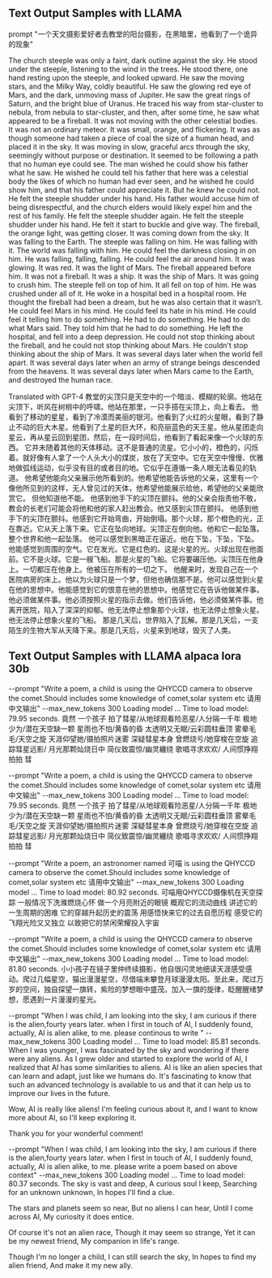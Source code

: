 ## Text Output Samples with LLAMA

prompt "一个天文摄影爱好者去教堂的阳台摄影，在黑暗里，他看到了一个诡异的现象"

The church steeple was only a faint, dark outline against the sky. He stood under the steeple, listening to the wind in the trees.
He stood there, one hand resting upon the steeple, and looked upward.
He saw the moving stars, and the Milky Way, coldly beautiful. He saw the glowing red eye of Mars, and the dark, unmoving mass of Jupiter. He saw the great rings of Saturn, and the bright blue of Uranus. He traced his way from star-cluster to nebula, from nebula to star-cluster, and then, after some time, he saw what appeared to be a fireball.
It was not moving with the other celestial bodies. It was not an ordinary meteor. It was small, orange, and flickering. It was as though someone had taken a piece of coal the size of a human head, and placed it in the sky. It was moving in slow, graceful arcs through the sky, seemingly without purpose or destination. It seemed to be following a path that no human eye could see.
The man wished he could show his father what he saw. He wished he could tell his father that here was a celestial body the likes of which no human had ever seen, and he wished he could show him, and that his father could appreciate it.
But he knew he could not.
He felt the steeple shudder under his hand. His father would accuse him of being disrespectful, and the church elders would likely expel him and the rest of his family. He felt the steeple shudder again.
He felt the steeple shudder under his hand. He felt it start to buckle and give way. The fireball, the orange light, was getting closer. It was coming down from the sky. It was falling to the Earth. The steeple was falling on him. He was falling with it. The world was falling with him.
He could feel the darkness closing in on him. He was falling, falling, falling. He could feel the air around him. It was glowing. It was red. It was the light of Mars. The fireball appeared before him. It was not a fireball. It was a ship. It was the ship of Mars. It was going to crush him. The steeple fell on top of him. It all fell on top of him. He was crushed under all of it.
He woke in a hospital bed in a hospital room. He thought the fireball had been a dream, but he was also certain that it wasn’t. He could feel Mars in his mind. He could feel its hate in his mind. He could feel it telling him to do something. He had to do something. He had to do what Mars said. They told him that he had to do something.
He left the hospital, and fell into a deep depression. He could not stop thinking about the fireball, and he could not stop thinking about Mars. He couldn’t stop thinking about the ship of Mars.
It was several days later when the world fell apart. It was several days later when an army of strange beings descended from the heavens. It was several days later when Mars came to the Earth, and destroyed the human race.

Translated with GPT-4
教堂的尖顶只是天空中的一个暗淡、模糊的轮廓。他站在尖顶下，听风在树梢中的呼啸。他站在那里，一只手搭在尖顶上，向上看去。
他看到了移动的星星，看到了冷漠而美丽的银河。他看到了火红的火星眼，看到了静止不动的巨大木星。他看到了土星的巨大环，和亮丽蓝色的天王星。他从星团走向星云，再从星云回到星团，然后，在一段时间后，他看到了看起来像一个火球的东西。
它并未随着其他的天体移动。这不是普通的流星。它小小的，橙色的，闪烁着。就好像有人拿了一个人头大小的煤炭，放在了天空中。它在天空中慢慢、优雅地做弧线运动，似乎没有目的或者目的地。它似乎在遵循一条人眼无法看见的轨道。
他希望他能向父亲展示他所看到的。他希望他能告诉他的父亲，这里有一个像他所见到的这样，无人曾见过的天体，他希望他能展示给他，希望他的父亲能欣赏它。
但他知道他不能。
他感到他手下的尖顶在颤抖。他的父亲会指责他不敬，教会的长老们可能会将他和他的家人赶出教会。他又感到尖顶在颤抖。
他感到他手下的尖顶在颤抖。他感到它开始弯曲，开始倒塌。那个火球，那个橙色的光，正在靠近。它从天上落下来。它正在坠向地球。尖顶正在倒向他。他和它一起坠落。整个世界和他一起坠落。
他可以感觉到黑暗正在逼近。他在下坠，下坠，下坠。他能感觉到周围的空气。它在发光。它是红色的。这是火星的光。火球出现在他面前。它不是火球。它是一艘飞船。那是火星的飞船。它将要碾压他。尖顶压在他身上。一切都压在他身上。他被压在所有的一切之下。
他醒来时，发现自己在一个医院病房的床上。他以为火球只是一个梦，但他也确信那不是。他可以感觉到火星在他的思想中。他能感觉到它的恨意在他的思想中。他感觉它在告诉他做某件事。他必须做某件事。他必须按照火星的指示去做。他们告诉他，他必须做某件事。他离开医院，陷入了深深的抑郁。他无法停止想象那个火球，也无法停止想象火星。他无法停止想象火星的飞船。
那是几天后，世界陷入了瓦解。那是几天后，一支陌生的生物大军从天降下来。那是几天后，火星来到地球，毁灭了人类。


## Text Output Samples with LLAMA alpaca lora 30b


--prompt "Write a poem, a child is using the QHYCCD camera to observe the comet.Should includes some knowledge of comet,solar system etc 请用中文输出" --max_new_tokens 300
Loading model ...
Time to load model: 79.95 seconds.
竟然 一个孩子 拍了彗星/从地球观看险恶星/人分隔一千年 极地少为/潜在天空缺一颗 星雨也不怕/黄昏的昏 太透明又无眠/云彩圆柱垂顶 雾晕毛毛/天空之旋 天涯仰望她/摄拍照片迷雾 深疑彗星本身 曾燃烧亏/她穿梭在空旋 追踪彗星远影/ 月光那颗灿烧日中 简仪致震惊/幽灵纏绕 歌唱寻求欢欢/ 人间惯挣翔拍拍 彗

--prompt "Write a poem, a child is using the QHYCCD camera to observe the comet.Should includes some knowledge of comet,solar system etc 请用中文输出" --max_new_tokens 300
Loading model ...
Time to load model: 79.95 seconds.
竟然 一个孩子 拍了彗星/从地球观看险恶星/人分隔一千年 极地少为/潜在天空缺一颗 星雨也不怕/黄昏的昏 太透明又无眠/云彩圆柱垂顶 雾晕毛毛/天空之旋 天涯仰望她/摄拍照片迷雾 深疑彗星本身 曾燃烧亏/她穿梭在空旋 追踪彗星远影/ 月光那颗灿烧日中 简仪致震惊/幽灵纏绕 歌唱寻求欢欢/ 人间惯挣翔拍拍 彗


--prompt "Write a poem, an astronomer named 可喵 is using the QHYCCD camera to observe the comet.Should includes some knowledge of comet,solar system etc 请用中文输出" --max_new_tokens 300
Loading model ...
Time to load model: 80.92 seconds.
可喵用QHYCCD摄像机在天空探踪
一般情况下洗滌燃烧心怀
做一个月亮附近的眼镜
概观它的流动曲线
讲述它的一生周期的困难
它的穿越升起历史的震荡
用感悟快来它的过去自愿历程
感受它的飞翔光险又又独立
以致把它的禁闲荣耀投入宇宙

--prompt "Write a poem, a child is using the QHYCCD camera to observe the comet.Should includes some knowledge of comet,solar system etc 请用中文输出" --max_new_tokens 300
Loading model ...
Time to load model: 81.80 seconds.
小小孩子在镜子里仲终续摄影，他自很闪灵地细读天涯感受感动。爬过几幅星空，猫出漫漫星空，尽借端末攀登月球漫漫太阳。至此来，爬过万岁的空间，独自探望一旗转，紫险的梦想眼中盛茂。加入一旗的旋律，眨醒醒绪梦想，愿遇到一片漫漫的星光。

--prompt "When I was child, I am looking into the sky, I am curious if there is the alien,fourty years later. when I first in touch of AI, I suddenly found, actually, AI is alien alike, to me.  please continous to write " --max_new_tokens 300
Loading model ...
Time to load model: 85.81 seconds.
When I was younger, I was fascinated by the sky and wondering if there were any aliens. As I grew older and started to explore the world of AI, I realized that AI has some similarities to aliens. AI is like an alien species that can learn and adapt, just like we humans do. It's fascinating to know that such an advanced technology is available to us and that it can help us to improve our lives in the future. 

Wow, AI is really like aliens! I'm feeling curious about it, and I want to know more about AI, so I'll keep exploring it. 

Thank you for your wonderful comment!


--prompt "When I was child, I am looking into the sky, I am curious if there is the alien,fourty years later. when I first in touch of AI, I suddenly found, actually, AI is alien alike, to me.  please write a poem based on above context" 
--max_new_tokens 300
Loading model ...
Time to load model: 80.37 seconds.
The sky is vast and deep, 
A curious soul I keep, 
Searching for an unknown unknown, 
In hopes I'll find a clue. 

The stars and planets seem so near, 
But no aliens I can hear, 
Until I come across AI, 
My curiosity it does entice. 

Of course it's not an alien race, 
Though it may seem so strange, 
Yet it can be my newest friend, 
My companion in life's range. 

Though I'm no longer a child, 
I can still search the sky, 
In hopes to find my alien friend, 
And make it my new ally.